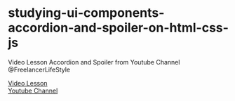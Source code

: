 # studying-ui-components-accordion-and-spoiler-on-html-css-js #    
Video Lesson Accordion and Spoiler from Youtube Channel @FreelancerLifeStyle    

[Video Lesson](https://www.youtube.com/watch?v=0fg9bZcL1RM)    
[Youtube Channel](https://www.youtube.com/@FreelancerLifeStyle)    
